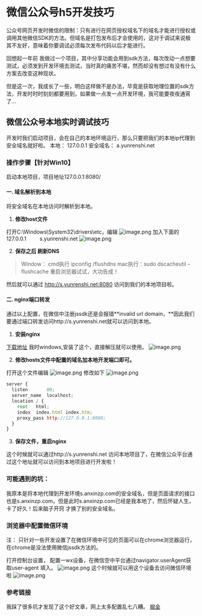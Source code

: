 # 微信公众号h5开发技巧



公众号网页开发时微信的限制：只有进行在网页授权域名下的域名才能进行授权或调用其他微信SDK的方法。但域名是打包发布后才会使用的，这对于调试来说极其不友好，意味着你要调试必须每次发布代码以后才能进行。


回想起一年前 我做过一个项目，其中分享功能会用到sdk方法，每次改动一点想要测试，必须发到开发环境去测试，当时真的痛苦不堪，然而却没有想过有没有什么方案去改变这种现状。


但是这一次，我成长了一些，明白这样做不是办法，毕竟是获取地理位置的sdk方法，开发时时时刻刻都要用到，如果做一点发一点开发环境，我可能要夜夜通宵了...

## 微信公众号本地实时调试技巧


开发时我们启动项目，会在自己的本地环境运行，那么只要把我们的本地ip代理到安全域名就好啦。
本地： 127.0.0.1
安全域名： a.yunrenshi.net 

### 操作步骤【针对Win10】

启动本地项目，项目地址127.0.0.1:8080/

#### 一. 域名解析到本地

将安全域名在本地访问时解析到本地。

1. **修改host文件**

打开C:\Windows\System32\drivers\etc，编辑
![image.png](https://cdn.nlark.com/yuque/0/2020/png/622169/1600348293652-07cdd4e2-b856-46f9-967b-71a062e6ed1e.png#align=left&display=inline&height=167&margin=%5Bobject%20Object%5D&name=image.png&originHeight=333&originWidth=823&size=24926&status=done&style=none&width=413)
加入下面的 127.0.0.1         s.yunrenshi.net
![image.png](https://cdn.nlark.com/yuque/0/2020/png/622169/1600348400328-c8239f5f-2764-484a-8b82-5e13b50c270c.png#align=left&display=inline&height=205&margin=%5Bobject%20Object%5D&name=image.png&originHeight=410&originWidth=824&size=31811&status=done&style=none&width=412)

2. **保存之后 刷新DNS**

> Window： cmd执行 ipconfig /flushdns
> mac执行：sudo dscacheutil –flushcache
> 重启浏览器试试，大功告成！

然后就可以通过 http://s.yunrenshi.net:8080 访问到我们的本地项目啦。

#### 二. nginx端口转发

通过以上配置，在微信中注册jssdk还是会报错**invalid url domain，**因此我们要通过端口转发访问http://s.yunrenshi.net就可以访问到本地。

1. **安装nginx**

[下载地址](http://nginx.org/en/download.html)
我时windows,安装了这个，直接解压就可以使用。
![image.png](https://cdn.nlark.com/yuque/0/2020/png/622169/1600349067054-e594e39c-3617-4a74-97e5-39a0820fa4bf.png#align=left&display=inline&height=430&margin=%5Bobject%20Object%5D&name=image.png&originHeight=860&originWidth=1025&size=93240&status=done&style=none&width=512.5)


2. **修改hosts文件中配置的域名加本地开发端口即可。**

打开这个文件编辑
![image.png](https://cdn.nlark.com/yuque/0/2020/png/622169/1600349207164-6d84bc6b-d635-4bbb-af4a-cb11ec24ab04.png#align=left&display=inline&height=231&margin=%5Bobject%20Object%5D&name=image.png&originHeight=462&originWidth=903&size=37699&status=done&style=none&width=451.5)
修改如下
![image.png](https://cdn.nlark.com/yuque/0/2020/png/622169/1600349290132-37879c0b-f2b4-4b88-9340-0886316a3a97.png#align=left&display=inline&height=207&margin=%5Bobject%20Object%5D&name=image.png&originHeight=414&originWidth=664&size=27318&status=done&style=none&width=332)

```javascript
server {
  listen       80;
  server_name  localhost;
  location / {
    root   html;
    index  index.html index.htm;
    proxy_pass http://127.0.0.1:8080;
  }
}
```

3. **保存文件，重启nginx**

这个时候就可以通过http://s.yunrenshi.net 访问本地项目了，在微信公众平台通过这个地址就可以访问到本地项目进行开发啦！

### 可能遇到的坑：

我原本是将本地代理到开发环境s.anxinzp.com的安全域名，但是页面请求的接口也是s.anxinzp.com，但是此时s.anxinzp.com已经是我本地了，然后怀疑人生，卡了好久！后来脑子开窍 才换了别的安全域名。

### 浏览器中配置微信环境

注： 只针对一些开发设置了在微信环境中可见的页面可以在chrome浏览器运行，在chrome是没法使用微信jssdk方法的。


打开控制台设置， 配置一wx设备，在微信空中平台通过navigator.userAgent获取user-agent 填入。
![image.png](https://cdn.nlark.com/yuque/0/2020/png/622169/1600350613418-02f7e10e-d6af-4d85-8488-e48969c7e2b8.png#align=left&display=inline&height=230&margin=%5Bobject%20Object%5D&name=image.png&originHeight=459&originWidth=627&size=28312&status=done&style=none&width=313.5)
这个时候就可以用这个设备去访问微信环境啦
![image.png](https://cdn.nlark.com/yuque/0/2020/png/622169/1600350772020-6e3a5800-6b30-4c2e-a700-82b03ed66293.png#align=left&display=inline&height=345&margin=%5Bobject%20Object%5D&name=image.png&originHeight=690&originWidth=602&size=50724&status=done&style=none&width=301)


### 参考链接

我踩了很多坑才发现了这个好文章，网上太多配置乱七八糟。
[掘金](https://juejin.im/post/6844904006381223949)
